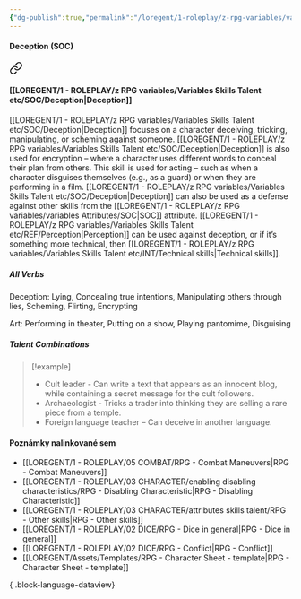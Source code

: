 ```yaml
---
{"dg-publish":true,"permalink":"/loregent/1-roleplay/z-rpg-variables/variables-skills-talent-etc/soc/deception/"}
---
```



#### Deception (SOC)

<div class="transclusion internal-embed is-loaded"><a class="markdown-embed-link" href="/loregent/1-roleplay/03-character/attributes-skills-talent/rpg-skills-soc/#deception" aria-label="Open link"><svg xmlns="http://www.w3.org/2000/svg" width="24" height="24" viewBox="0 0 24 24" fill="none" stroke="currentColor" stroke-width="2" stroke-linecap="round" stroke-linejoin="round" class="svg-icon lucide-link"><path d="M10 13a5 5 0 0 0 7.54.54l3-3a5 5 0 0 0-7.07-7.07l-1.72 1.71"></path><path d="M14 11a5 5 0 0 0-7.54-.54l-3 3a5 5 0 0 0 7.07 7.07l1.71-1.71"></path></svg></a><div class="markdown-embed">



#### [[LOREGENT/1 - ROLEPLAY/z RPG variables/Variables Skills Talent etc/SOC/Deception\|Deception]]

[[LOREGENT/1 - ROLEPLAY/z RPG variables/Variables Skills Talent etc/SOC/Deception\|Deception]] focuses on a character deceiving, tricking, manipulating, or scheming against someone. [[LOREGENT/1 - ROLEPLAY/z RPG variables/Variables Skills Talent etc/SOC/Deception\|Deception]] is also used for encryption – where a character uses different words to conceal their plan from others. This skill is used for acting – such as when a character disguises themselves (e.g., as a guard) or when they are performing in a film. [[LOREGENT/1 - ROLEPLAY/z RPG variables/Variables Skills Talent etc/SOC/Deception\|Deception]] can also be used as a defense against other skills from the [[LOREGENT/1 - ROLEPLAY/z RPG variables/variables Attributes/SOC\|SOC]] attribute. [[LOREGENT/1 - ROLEPLAY/z RPG variables/Variables Skills Talent etc/REF/Perception\|Perception]] can be used against deception, or if it’s something more technical, then [[LOREGENT/1 - ROLEPLAY/z RPG variables/Variables Skills Talent etc/INT/Technical skills\|Technical skills]].

##### All Verbs

Deception: 
Lying, Concealing true intentions, Manipulating others through lies, Scheming, Flirting, Encrypting

Art: 
Performing in theater, Putting on a show, Playing pantomime, Disguising

##### Talent Combinations

> [!example]
> * Cult leader - Can write a text that appears as an innocent blog, while containing a secret message for the cult followers.
> * Archaeologist - Tricks a trader into thinking they are selling a rare piece from a temple.
> * Foreign language teacher – Can deceive in another language.


</div></div>

#### Poznámky nalinkované sem
- [[LOREGENT/1 - ROLEPLAY/05 COMBAT/RPG - Combat Maneuvers\|RPG - Combat Maneuvers]]
- [[LOREGENT/1 - ROLEPLAY/03 CHARACTER/enabling disabling characteristics/RPG - Disabling Characteristic\|RPG - Disabling Characteristic]]
- [[LOREGENT/1 - ROLEPLAY/03 CHARACTER/attributes skills talent/RPG - Other skills\|RPG - Other skills]]
- [[LOREGENT/1 - ROLEPLAY/02 DICE/RPG - Dice in general\|RPG - Dice in general]]
- [[LOREGENT/1 - ROLEPLAY/02 DICE/RPG - Conflict\|RPG - Conflict]]
- [[LOREGENT/Assets/Templates/RPG - Character Sheet - template\|RPG - Character Sheet - template]]

{ .block-language-dataview}


